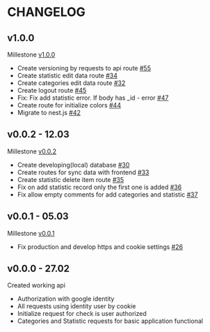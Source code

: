 # CHANGELOG

## v1.0.0

Millestone [v1.0.0](https://github.com/ltlaitoff/counter-backend/milestone/3)

- Create versioning by requests to api route [#55](https://github.com/ltlaitoff/counter-backend/issues/55)
- Create statistic edit data route [#34](https://github.com/ltlaitoff/counter-backend/issues/34)
- Create categories edit data route [#32](https://github.com/ltlaitoff/counter-backend/issues/32)
- Create logout route [#45](https://github.com/ltlaitoff/counter-backend/issues/45)
- Fix: Fix add statistic error. If body has \_id - error [#47](https://github.com/ltlaitoff/counter-backend/issues/47)
- Create route for initialize colors [#44](https://github.com/ltlaitoff/counter-backend/issues/44)
- Migrate to nest.js [#42](https://github.com/ltlaitoff/counter-backend/issues/42)

## v0.0.2 - 12.03

Millestone [v0.0.2](https://github.com/ltlaitoff/counter-backend/milestone/2)

- Create developing(local) database [#30](https://github.com/ltlaitoff/counter-backend/issues/30)
- Create routes for sync data with frontend [#33](https://github.com/ltlaitoff/counter-backend/issues/33)
- Create statistic delete item route [#35](https://github.com/ltlaitoff/counter-backend/issues/35)
- Fix on add statistic record only the first one is added [#36](https://github.com/ltlaitoff/counter-backend/issues/36)
- Fix allow empty comments for add categories and statistic [#37](https://github.com/ltlaitoff/counter-backend/issues/37)

## v0.0.1 - 05.03

Millestone [v0.0.1](https://github.com/ltlaitoff/counter-backend/milestone/1)

- Fix production and develop https and cookie settings [#26](https://github.com/ltlaitoff/counter-backend/issues/26)

## v0.0.0 - 27.02

Created working api

- Authorization with google identity
- All requests using identity user by cookie
- Initialize request for check is user authorized
- Categories and Statistic requests for basic application functional
